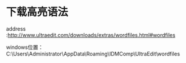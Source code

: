 # 下载高亮语法

address :http://www.ultraedit.com/downloads/extras/wordfiles.html#wordfiles

windows位置：C:\Users\Administrator\AppData\Roaming\IDMComp\UltraEdit\wordfiles